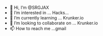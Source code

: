 - 👋 Hi, I’m @SRGJAX
- 👀 I’m interested in ... Hacks...
- 🌱 I’m currently learning ... Krunker.io 
- 💞️ I’m looking to collaborate on ... Krunker.io 
- 📫 How to reach me ...gmail 

<!---
SRGJAX/SRGJAX is a ✨ special ✨ repository because its `README.md` (this file) appears on your GitHub profile.
You can click the Preview link to take a look at your changes.
--->
